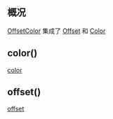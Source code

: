 ## 概况

[OffsetColor](/API/Image/ColorFinder/OffsetColor/README.md)
集成了 [Offset](/API/UI/Graphics/Offset/README.md) 和 [Color](/API/UI/Theme/Color/Color/README.md)

## color()

[color](color.md ":include")

## offset()

[offset](offset.md ":include")